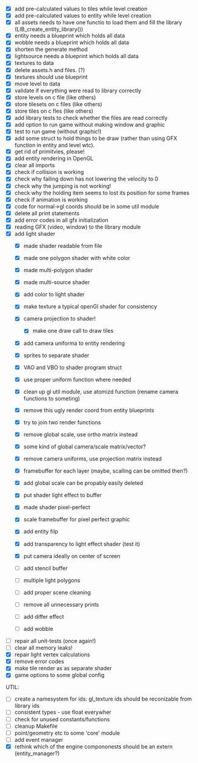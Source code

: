 - [x] add pre-calculated values to tiles while level creation
- [x] add pre-calculated values to entity while level creation
- [x] all assets needs to have one functio to load them and fill the library (LIB_create_entity_library())
- [x] entity needs a blueprint which holds all data
- [x] wobble needs a blueprint which holds all data
- [x] shorten the generate method
- [x] lightsource needs a blueprint which holds all data
- [x] textures to data
- [x] delete assets.h and files. (?)
- [x] textures should use blueprint
- [x] move level to data
- [x] validate if everything were read to library correctly
- [x] store levels on c file (like others)
- [x] store tilesets on c files (like others)
- [x] store tiles on c fles (like others)
- [x] add library tests to check whether the files are read correctly
- [x] add option to run game without making window and graphic
- [x] test to run game (without graphic!)
- [x] add some struct to hold things to be draw (rather than using GFX function
  in entity and level wtc).
- [x] get rid of primitvies, please!
- [x] add entity rendering in OpenGL
- [x] clear all imports
- [x] check if collision is working
- [x] check why failing down has not lowering the velocity to 0
- [x] check why the jumping is not working!
- [x] check why the holding item seems to lost its position for some frames
- [x] check if animation is working
- [x] code for normal->gl coords should be in some util module
- [x] delete all print statements
- [x] add error codes in all gfx initialization
- [x] reading GFX (video, window) to the library module
- [x] add light shader
  - [x] made shader readable from file
  - [x] made one polygon shader with white color
  - [x] made multi-polygon shader
  - [x] made multi-source shader
  - [x] add color to light shader
  - [x] make texture a typical openGl shader for consistency
  - [x] camera projection to shader!
    - [x] make one draw call to draw tiles
  - [x] add camera uniforma to entity rendering
  - [x] sprites to separate shader
  - [x] VAO and VBO to shader program struct
  - [x] use proper uniform function where needed
  - [x] clean up gl util module, use atomizd function (rename camera functions to someting)
  - [x] remove this ugly render coord from entity blueprints
  - [x] try to join two render functions
  - [x] remove global scale, use ortho matrix instead
  - [x] some kind of global camera/scale matrix/vector?
  - [x] remove camera uniforms, use projection matrix instead
  - [x] framebuffer for each layer (maybe, scalling can be omitted then?)
  - [x] add global scale can be propably easily deleted
  - [x] put shader light effect to buffer
  - [x] made shader pixel-perfect
  - [x] scale framebuffer for pixel perfect graphic
  - [x] add entity filp
  - [x] add transparency to light effect shader (test it)
  - [x] put camera ideally on center of screen

  - [ ] add stencil buffer

  - [ ] multiple light polygons 
  - [ ] add proper scene cleaning
  - [ ] remove all unnecessary prints
  - [ ] add differ effect
  - [ ] add wobble
- [ ] repair all unit-tests (once again!)
- [ ] clear all memory leaks!
- [x] repair light vertex calculations
- [x] remove error codes
- [x] make tile render as as separate shader
- [x] game options to some global config

UTIL:
 - [ ] create a namesystem for ids: gl_texture ids should be reconizable from library ids
 - [ ] consistent types - use float everywher
 - [ ] check for unused constants/functions
 - [ ] cleanup Makefile
 - [ ] point/geometry etc to some 'core' module
 - [ ] add event manager
 - [x] rethink which of the engine compononests should be an extern
   (entity_manager?)
